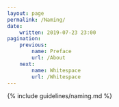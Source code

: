 ```yaml
---
layout: page
permalink: /Naming/
date:
    written: 2019-07-23 23:00
pagination:
    previous:
        name: Preface
        url: /About
    next:
        name: Whitespace
        url: /Whitespace
---
```


{% include guidelines/naming.md %}
